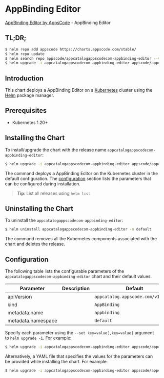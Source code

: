# AppBinding Editor

[AppBinding Editor by AppsCode](https://appscode.com) - AppBinding Editor

## TL;DR;

```bash
$ helm repo add appscode https://charts.appscode.com/stable/
$ helm repo update
$ helm search repo appscode/appcatalogappscodecom-appbinding-editor --version=v0.20.0
$ helm upgrade -i appcatalogappscodecom-appbinding-editor appscode/appcatalogappscodecom-appbinding-editor -n default --create-namespace --version=v0.20.0
```

## Introduction

This chart deploys a AppBinding Editor on a [Kubernetes](http://kubernetes.io) cluster using the [Helm](https://helm.sh) package manager.

## Prerequisites

- Kubernetes 1.20+

## Installing the Chart

To install/upgrade the chart with the release name `appcatalogappscodecom-appbinding-editor`:

```bash
$ helm upgrade -i appcatalogappscodecom-appbinding-editor appscode/appcatalogappscodecom-appbinding-editor -n default --create-namespace --version=v0.20.0
```

The command deploys a AppBinding Editor on the Kubernetes cluster in the default configuration. The [configuration](#configuration) section lists the parameters that can be configured during installation.

> **Tip**: List all releases using `helm list`

## Uninstalling the Chart

To uninstall the `appcatalogappscodecom-appbinding-editor`:

```bash
$ helm uninstall appcatalogappscodecom-appbinding-editor -n default
```

The command removes all the Kubernetes components associated with the chart and deletes the release.

## Configuration

The following table lists the configurable parameters of the `appcatalogappscodecom-appbinding-editor` chart and their default values.

|     Parameter      | Description |                    Default                    |
|--------------------|-------------|-----------------------------------------------|
| apiVersion         |             | <code>appcatalog.appscode.com/v1alpha1</code> |
| kind               |             | <code>AppBinding</code>                       |
| metadata.name      |             | <code>appbinding</code>                       |
| metadata.namespace |             | <code>default</code>                          |


Specify each parameter using the `--set key=value[,key=value]` argument to `helm upgrade -i`. For example:

```bash
$ helm upgrade -i appcatalogappscodecom-appbinding-editor appscode/appcatalogappscodecom-appbinding-editor -n default --create-namespace --version=v0.20.0 --set apiVersion=appcatalog.appscode.com/v1alpha1
```

Alternatively, a YAML file that specifies the values for the parameters can be provided while
installing the chart. For example:

```bash
$ helm upgrade -i appcatalogappscodecom-appbinding-editor appscode/appcatalogappscodecom-appbinding-editor -n default --create-namespace --version=v0.20.0 --values values.yaml
```
